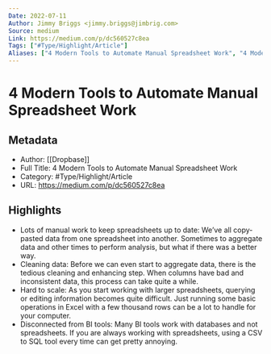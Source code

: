 ```yaml
---
Date: 2022-07-11
Author: Jimmy Briggs <jimmy.briggs@jimbrig.com>
Source: medium
Link: https://medium.com/p/dc560527c8ea
Tags: ["#Type/Highlight/Article"]
Aliases: ["4 Modern Tools to Automate Manual Spreadsheet Work", "4 Modern Tools to Automate Manual Spreadsheet Work"]
---
```

# 4 Modern Tools to Automate Manual Spreadsheet Work

## Metadata
- Author: [[Dropbase]]
- Full Title: 4 Modern Tools to Automate Manual Spreadsheet Work
- Category: #Type/Highlight/Article
- URL: https://medium.com/p/dc560527c8ea

## Highlights
- Lots of manual work to keep spreadsheets up to date: We’ve all copy-pasted data from one spreadsheet into another. Sometimes to aggregate data and other times to perform analysis, but what if there was a better way.
- Cleaning data: Before we can even start to aggregate data, there is the tedious cleaning and enhancing step. When columns have bad and inconsistent data, this process can take quite a while.
- Hard to scale: As you start working with larger spreadsheets, querying or editing information becomes quite difficult. Just running some basic operations in Excel with a few thousand rows can be a lot to handle for your computer.
- Disconnected from BI tools: Many BI tools work with databases and not spreadsheets. If you are always working with spreadsheets, using a CSV to SQL tool every time can get pretty annoying.
